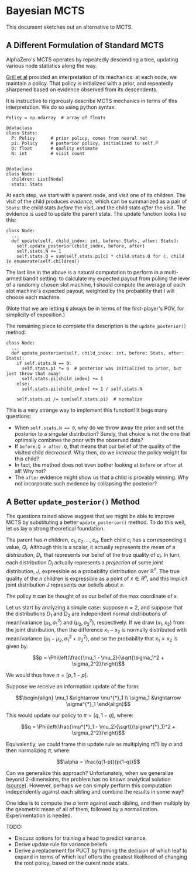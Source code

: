 # Bayesian MCTS

This document sketches out an alternative to MCTS.

## A Different Formulation of Standard MCTS

AlphaZero's MCTS operates by repeatedly descending a tree, updating various node statistics along the way.

[Grill et al](https://arxiv.org/abs/2007.12509) provided an interpretation of its mechanics: at each node,
we maintain a policy. That policy is initialized with a prior, and repeatedly sharpened based on evidence observed from
its descendents.

It is instructive to rigorously describe MCTS mechanics in terms of this interpretation. We do so
using python syntax:

```
Policy = np.ndarray  # array of floats

@dataclass
class Stats:
  P: Policy      # prior policy, comes from neural net
  pi: Policy     # posterior policy, initialized to self.P
  Q: float       # quality estimate
  N: int         # visit count


@dataclass
class Node:
  children: List[Node]
  stats: Stats
```

At each step, we start with a parent node, and visit one of its children. The visit of the child produces
_evidence_, which can be summarized as a pair of `Stats`: the child stats _before_ the visit, and the
child stats _after_ the visit. The evidence is used to update the parent stats. The update function
looks like this:

```
class Node:
  ...
  def update(self, child_index: int, before: Stats, after: Stats):
    self.update_posterior(child_index, before, after)
    self.stats.N += 1
    self.stats.Q = sum(self.stats.pi[c] * child.stats.Q for c, child in enumerate(self.children))
```

The last line in the above is a natural computation to perform in a multi-armed
bandit setting: to calculate my expected payout from pulling the lever of a randomly
chosen slot machine, I should compute the average of each slot machine's expected payout, weighted by
the probability that I will choose each machine.

(Note that we are letting `Q` always be in terms of the first-player's POV, for simplicity of exposition.)

The remaining piece to complete the description is the `update_posterior()` method:

```
class Node:
  ...
  def update_posterior(self, child_index: int, before: Stats, after: Stats):
    if self.stats.N == 0:
      self.stats.pi *= 0  # posterior was initialized to prior, but just throw that away!
      self.stats.pi[child_index] += 1
    else:
      self.stats.pi[child_index] += 1 / self.stats.N

    self.stats.pi /= sum(self.stats.pi)  # normalize
```

This is a very strange way to implement this function! It begs many questions:

- When `self.stats.N == 0`, why do we throw away the prior and set the posterior to a singular distribution? Surely, that choice is not the one that optimally combines the prior with the observed data?
- If `before.Q > after.Q`, that means that our belief of the quality of the visited child _decreased_. Why then, do we _increase_ the policy weight for this child?
- In fact, the method does not even bother looking at `before` or `after` at all! Why not?
- The `after` evidence might show us that a child is provably winning. Why not incorporate such evidence by collapsing the posterior?

## A Better `update_posterior()` Method

The questions raised above suggest that we might be able to improve MCTS by substituting a better `update_posterior()` method.
To do this well, let us lay a strong theoretical foundation.

The parent has $n$ children, $c_1, c_2, \ldots, c_n$. Each child $c_i$ has a corresponding `Q` value, $Q_i$. Although this is
a scalar, it actually represents the mean of a _distribution_, $D_i$, that represents our belief of the true quality of $c_i$.
In turn, each distribution $D_i$ actually represents a _projection_ of some _joint_ distribution, $J$, expressible as a probability
distribution over $\mathbb{R}^n$. The true quality of the $n$ children is expressible as a point of $x \in R^n$, and this implicit joint
distribution $J$ represents our beliefs about $x$.

The policy $\pi$ can be thought of as our belief of the max coordinate of $x$.

Let us start by analyzing a simple case: suppose $n=2$, and suppose that the distributions $D_1$ and $D_2$ are independent
normal distributions of mean/variance $(\mu_1, \sigma_1^2)$ and $(\mu_2, \sigma_2^2)$, respectively. If we draw $(x_1, x_2)$ from the
joint distribution, then the difference $x_1 - x_2$ is normally distributed with mean/variance $(\mu_1 - \mu_2, \sigma_1^2 + \sigma_2^2)$,
and so the probability that $x_1 > x_2$ is given by:

```math
p = \Phi\left(\frac{\mu_1 - \mu_2}{\sqrt{\sigma_1^2 + \sigma_2^2}}\right)
```

We would thus have $\pi = [p, 1-p]$.

Suppose we receive an information update of the form:

```math
\begin{align}
\mu_1 &\rightarrow \mu^{*}_1 \\ 
\sigma_1 &\rightarrow \sigma^{*}_1
\end{align}
```

This would update our policy to $\pi = [q, 1-q]$, where:

```math
q = \Phi\left(\frac{\mu^{*}_1 - \mu_2}{\sqrt{(\sigma^{*}_1)^2 + \sigma_2^2}}\right)
```

Equivalently, we could frame this update rule as multiplying $\pi(1)$ by $\alpha$ and then normalizing $\pi$, where

```math
\alpha = \frac{q(1-p)}{p(1-q)}
```

Can we generalize this approach? Unfortunately, when we generalize beyond 2-dimensions, the problem has no known
analytical solution ([source](https://mathoverflow.net/q/153039)). However, perhaps we can simply perform this computation
independently against each sibling and combine the results in some way?

One idea is to compute the $\alpha$ term against each sibling, and then multiply by the geometric mean of all of them, followed by a normalization.
Experimentation is needed.

TODO:

- Discuss options for training a head to predict variance.
- Derive update rule for variance beliefs
- Derive a replacement for PUCT by framing the decision of which leaf to expand in terms of which leaf offers the greatest likelihood
  of changing the root policy, based on the curent node stats.
